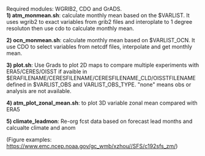 Required modules: WGRIB2, CDO and GrADS.   \
**1) atm_monmean.sh**: calculate monthly mean based on the $VARLIST. It uses wgrib2 to exact variables from grib2 files  and interoplate to 1 degree resoluton then use cdo to calculate monthly mean. 
                
**2) ocn_monmean.sh**: calculate monthly mean based on $VARLIST_OCN. It use CDO to select variables from netcdf files, interpolate and get monthly mean. 
                
**3) plot.sh**: Use Grads to plot 2D maps to compare multiple experiments with  ERA5/CERES/OISST if avaible in $ERAFILENAME/CERESFILENAME/CERESFILENAME_CLD/OISSTFILENAME defined in $VARLIST_OBS and VARLIST_OBS_TYPE. "none" means obs or analysis are not available. 
         
**4) atm_plot_zonal_mean.sh**: to plot 3D variable zonal mean compared with ERA5 

**5) climate_leadmon**: Re-org fcst data based on forecast lead months and calcualte climate and anom 

(Figure examples: https://www.emc.ncep.noaa.gov/gc_wmb/xzhou//SFS/c192sfs_zm/)


